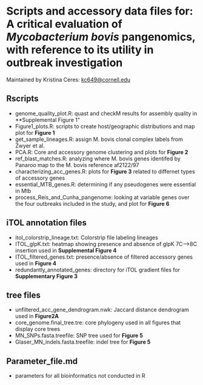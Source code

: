 # Scripts and accessory data files for: A critical evaluation of *Mycobacterium bovis* pangenomics, with reference to its utility in outbreak investigation
Maintained by Kristina Ceres: kc649@cornell.edu

## Rscripts
* genome_quality_plot.R: quast and checkM results for assembly quality in **Supplemental Figure 1"
* Figure1_plots.R: scripts to create host/geographic distributions and map plot for **Figure 1**
* get_sample_lineages.R: assign M. bovis clonal complex labels from Zwyer et al. 
* PCA.R: Core and accessory genome clustering and plots for **Figure 2**
* ref_blast_matches.R: analyzing where M. bovis genes identifed by Panaroo map to the M. bovis reference af2122/97
* characterizing_acc_genes.R: plots for **Figure 3** related to differnet types of accessory genes
* essential_MTB_genes.R: determining if any pseudogenes were essential in Mtb
* process_Reis_and_Cunha_pangenome: looking at variable genes over the four outbreaks included in the study, and plot for **Figure 6**

## iTOL annotation files
* itol_colorstrip_lineage.txt: Colorstrip file labeling lineages
* ITOL_glpK.txt: heatmap showing presence and absence of glpK 7C-->8C insertion used in **Supplemental Figure 4**
* ITOL_filtered_genes.txt: presence/absence of filtered accessory genes used in **Figure 4**
* redundantly_annotated_genes: directory for iTOL gradient files for **Supplementary Figure 3**

## tree files
* unfiltered_acc_gene_dendrogram.nwk: Jaccard distance dendrogram used in **Figure2A**
* core_genome.final_tree.tre: core phylogeny used in all figures that display core trees
* MN_SNPs.fasta.treefile: SNP tree used for **Figure 5**
* Glaser_MN_indels.fasta.treefile: indel tree for **Figure 5** 

## Parameter_file.md
* parameters for all bioinformatics not conducted in R




